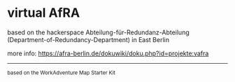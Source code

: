 # virtual AfRA

based on the hackerspace Abteilung-für-Redundanz-Abteilung (Department-of-Redundancy-Department) in East Berlin

more info: https://afra-berlin.de/dokuwiki/doku.php?id=projekte:vafra

---
<sub>based on the WorkAdventure Map Starter Kit</sub>
